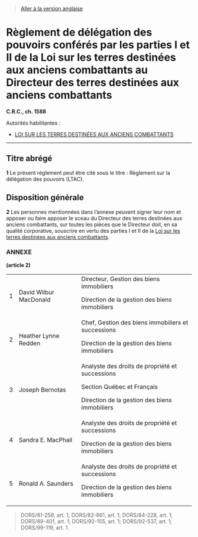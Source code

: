 > [Aller à la version anglaise](/en/Regulations/Consolidated%20Regulations%20of%20Canada/1501-1600/C.R.C.,%20c.%201588.md)

# Règlement de délégation des pouvoirs conférés par les parties I et II de la Loi sur les terres destinées aux anciens combattants au Directeur des terres destinées aux anciens combattants

**C.R.C., ch. 1588**

Autorités habilitantes : 
- [LOI SUR LES TERRES DESTINÉES AUX ANCIENS COMBATTANTS](/fr/Lois/Lois%20du%20Canada/1970/ch.%20V-4.md)

----------



## Titre abrégé


**1** Le présent règlement peut être cité sous le titre : Règlement sur la délégation des pouvoirs (LTAC).




## Disposition générale


**2** Les personnes mentionnées dans l’annexe peuvent signer leur nom et apposer ou faire apposer le sceau du Directeur des terres destinées aux anciens combattants, sur toutes les pièces que le Directeur doit, en sa qualité corporative, souscrire en vertu des parties I et II de la [Loi sur les terres destinées aux anciens combattants](/fr/Lois/Lois%20du%20Canada/1970/ch.%20V-4.md).




### **ANNEXE** 
**(article 2)**
<table>
<tr>
<td>1</td>
<td>David Wilbur MacDonald</td>
<td>Directeur, Gestion des biens immobiliers

Direction de la gestion des biens immobiliers



</td>
</tr>
<tr>
<td>2</td>
<td>Heather Lynne Redden</td>
<td>Chef, Gestion des biens immobiliers et successions

Direction de la gestion des biens immobiliers



</td>
</tr>
<tr>
<td>3</td>
<td>Joseph Bernotas</td>
<td>Analyste des droits de propriété et successions

Section Québec et Français



Direction de la gestion des biens immobiliers



</td>
</tr>
<tr>
<td>4</td>
<td>Sandra E. MacPhail</td>
<td>Analyste des droits de propriété et successions

Direction de la gestion des biens immobiliers



</td>
</tr>
<tr>
<td>5</td>
<td>Ronald A. Saunders</td>
<td>Analyste des droits de propriété et successions

Direction de la gestion des biens immobiliers



</td>
</tr>
</table>

> DORS/81-258, art. 1; DORS/82-861, art. 1; DORS/84-228, art. 1; DORS/89-401, art. 1; DORS/92-155, art. 1; DORS/92-537, art. 1; DORS/99-119, art. 1.


